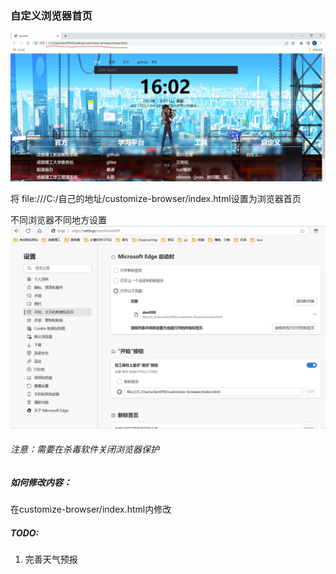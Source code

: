 ### 自定义浏览器首页

![图片1](./pic/pic1.PNG)

将 file:///C:/自己的地址/customize-browser/index.html设置为浏览器首页

不同浏览器不同地方设置
![图片1](./pic/pic2.PNG)

###### 注意：需要在杀毒软件关闭浏览器保护

##### 如何修改内容：
在customize-browser/index.html内修改

##### TODO:
1. 完善天气预报